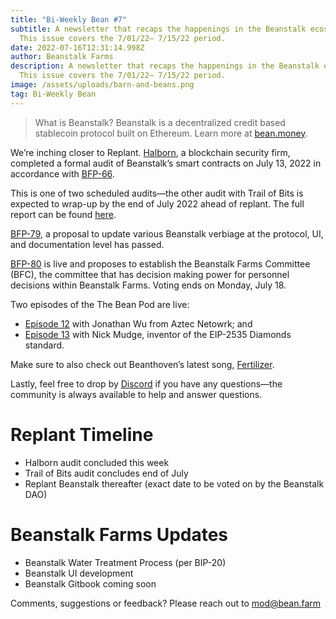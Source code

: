 ```yaml
---
title: "Bi-Weekly Bean #7"
subtitle: A newsletter that recaps the happenings in the Beanstalk ecosystem.
  This issue covers the 7/01/22– 7/15/22 period.
date: 2022-07-16T12:31:14.998Z
author: Beanstalk Farms
description: A newsletter that recaps the happenings in the Beanstalk ecosystem.
  This issue covers the 7/01/22– 7/15/22 period.
image: /assets/uploads/barn-and-beans.png
tag: Bi-Weekly Bean
---
```

> What is Beanstalk? Beanstalk is a decentralized credit based stablecoin protocol built on Ethereum. Learn more at [bean.money](https://bean.money/).

We’re inching closer to Replant. [Halborn](https://halborn.com/), a blockchain security firm, completed a formal audit of Beanstalk’s smart contracts on July 13, 2022 in accordance with [BFP-66](https://snapshot.org/#/beanstalkfarms.eth/proposal/0x54fad9c756daa38bb4bafadbee2cea6cb98f380fe2d6a62fdf723d0b15430d42).

This is one of two scheduled audits—the other audit with Trail of Bits is expected to wrap-up by the end of July 2022 ahead of replant. The full report can be found [here](https://github.com/HalbornSecurity/PublicReports/blob/master/Solidity%20Smart%20Contract%20Audits/Beanstalk_Smart_Contract_Security_Audit_Report_Halborn_Final.pdf).

[BFP-79](https://snapshot.org/#/beanstalkfarms.eth/proposal/0xf039eb180154642f58f60f3566192636d7d1a9d6c24f9ea7596ab5529c5c9f7f), a proposal to update various Beanstalk verbiage at the protocol, UI, and documentation level has passed.

[BFP-80](https://snapshot.org/#/beanstalkfarms.eth/proposal/0x3bf1e9ea8167019635787f44662096a1747b44f17c5e1571e33506d34453e889) is live and proposes to establish the Beanstalk Farms Committee (BFC), the committee that has decision making power for personnel decisions within Beanstalk Farms. Voting ends on Monday, July 18.

Two episodes of the The Bean Pod are live:

* [Episode 12](https://anchor.fm/thebeanpodpodcast/episodes/Getting-private-with-Jonathan-Wu-e1kpc55/a-a88adme) with Jonathan Wu from Aztec Netowrk; and
* [Episode 13](https://anchor.fm/thebeanpodpodcast/episodes/EIP-2535-Diamonds-with-Nick-Mudge-e1l1qlj/a-a88able) with Nick Mudge, inventor of the EIP-2535 Diamonds standard.

Make sure to also check out Beanthoven’s latest song, [Fertilizer](https://www.youtube.com/watch?v=3M_Hd8vfAmQ).

Lastly, feel free to drop by [Discord](https://discord.gg/beanstalk) if you have any questions—the community is always available to help and answer questions.

# Replant **Timeline**

* Halborn audit concluded this week
* Trail of Bits audit concludes end of July
* Replant Beanstalk thereafter (exact date to be voted on by the Beanstalk DAO)

# Beanstalk Farms **Updates**

* Beanstalk Water Treatment Process (per BIP-20)
* Beanstalk UI development
* Beanstalk Gitbook coming soon

Comments, suggestions or feedback? Please reach out to mod@bean.farm